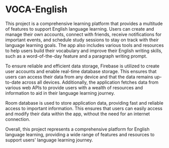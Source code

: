 # VOCA-English
This project is a comprehensive learning platform that provides a multitude of features to support English language learning. Users can create and manage their own accounts, connect with friends, receive notifications for important events, and schedule study sessions to stay on track with their language learning goals. The app also includes various tools and resources to help users build their vocabulary and improve their English writing skills, such as a word-of-the-day feature and a paragraph writing prompt.

To ensure reliable and efficient data storage, Firebase is utilized to create user accounts and enable real-time database storage. This ensures that users can access their data from any device and that the data remains up-to-date across all devices. Additionally, the application fetches data from various web APIs to provide users with a wealth of resources and information to aid in their language learning journey.

Room database is used to store application data, providing fast and reliable access to important information. This ensures that users can easily access and modify their data within the app, without the need for an internet connection.

Overall, this project represents a comprehensive platform for English language learning, providing a wide range of features and resources to support users' language learning journey.
